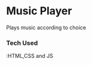 <h1>Music Player</h1>
<p>Plays music according to choice</p>
<h3>Tech Used</h3>:<span>HTML,CSS and JS</span>
